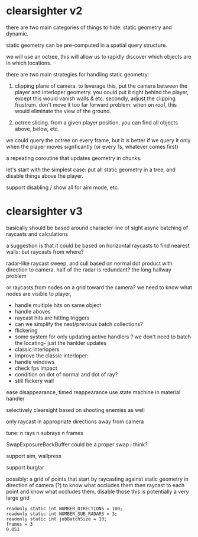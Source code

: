# clearsighter v2

there are two main categories of things to hide: static geometry and dynamic.

static geometry can be pre-computed in a spatial query structure.

we will use an octree, this will allow us to rapidly discover which objects are in which locations.

there are two main strategies for handling static geometry:
1. clipping plane of camera.
    to leverage this, put the camera between the player and interloper geometry.
        you could put it right behind the player, except this would vanish walls & etc.
    secondly, adjust the clipping frustrum. don't move it too far forward
        problem: when on roof, this would eliminate the  view of the ground.

2. octree slicing.
    from a given player position, you can find all objects above, below, etc.

we could query the octree on every frame, but it is better if we query it only when the player moves signficantly (or every 1s, whatever comes first)

a repeating coroutine that updates geometry in chunks.

let's start with the simplest case: put all static geometry in a tree, and disable things above the player.

support disabling / show all for aim mode, etc.


# clearsighter v3

basically should be based around character line of sight
async batching of raycasts and calculations

a suggestion is that it could be based on horizontal raycasts to find nearest walls: but raycasts from where?

radar-like raycast sweep, and cull based on normal dot product with direction to camera.
    half of the radar is redundant?
    the long hallway problem

or raycasts from nodes on a grid toward the camera?
we need to know what nodes are visible to player, 


* handle multiple hits on same object
* handle aboves
* raycast hits are hitting triggers
* can we simplify the next/previous batch collections?
* flickering
* some system for only updating active handlers
? we don't need to batch the locating- just the hanlder updates
* classic interlopers
* improve the classic interloper:
* handle windows
* check fps impact
* condition on dot of normal and dot of ray?
* still flickery wall

ease disappearance, timed reappearance
    use state machine in material handler

selectively clearsight based on shooting enemies as well

only raycast in appropriate directions away from camera

tune: 
    n rays
    n subrays
    n frames


SwapExposureBackBuffer could be a proper swap i think?

support aim, wallpress

support burglar


possibly: a grid of points that start by raycasting against static geometry in direction of camera (?) to know what occludes them
then raycast to each point and know what occludes them, disable those
this is potentially a very large grid





    readonly static int NUMBER_DIRECTIONS = 100;
    readonly static int NUMBER_SUB_RADARS = 3;
    readonly static int jobBatchSize = 10;
    frames = 3
    0.051
